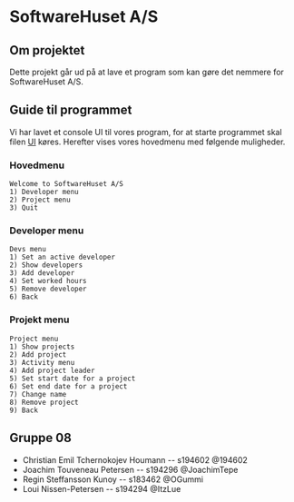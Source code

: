 # SoftwareHuset A/S

## Om projektet 
Dette projekt går ud på at lave et program som kan gøre det nemmere for SoftwareHuset A/S. 

## Guide til programmet 
Vi har lavet et console UI til vores program, for at starte programmet skal filen [UI](src/main/java/ui/UI.java) køres.
Herefter vises vores hovedmenu med følgende muligheder.
### Hovedmenu
```console
Welcome to SoftwareHuset A/S
1) Developer menu
2) Project menu
3) Quit
```
### Developer menu
```console
Devs menu
1) Set an active developer
2) Show developers
3) Add developer
4) Set worked hours
5) Remove developer
6) Back
```
### Projekt menu
```console
Project menu
1) Show projects
2) Add project
3) Activity menu
4) Add project leader
5) Set start date for a project
6) Set end date for a project
7) Change name
8) Remove project
9) Back
```
## Gruppe 08
- Christian Emil Tchernokojev Houmann -- s194602 @194602
- Joachim Touveneau Petersen -- s194296 @JoachimTepe
- Regin Steffansson Kunoy -- s183462 @OGummi
- Loui Nissen-Petersen -- s194294 @ItzLue
